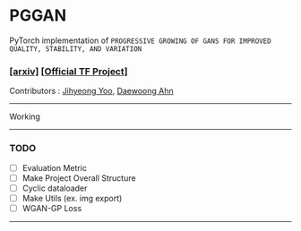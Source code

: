 # PGGAN

PyTorch implementation of `PROGRESSIVE GROWING OF GANS FOR IMPROVED QUALITY, STABILITY, AND VARIATION`


### [[arxiv]](https://arxiv.org/abs/1710.10196) [[Official TF Project]](https://github.com/tkarras/progressive_growing_of_gans)

Contributors : [Jihyeong Yoo](), [Daewoong Ahn]()

<hr>

Working

<hr>

### TODO 

 - [ ] Evaluation Metric
 - [ ] Make Project Overall Structure
 - [ ] Cyclic dataloader
 - [ ] Make Utils (ex. img export)
 - [ ] WGAN-GP Loss

<hr>


